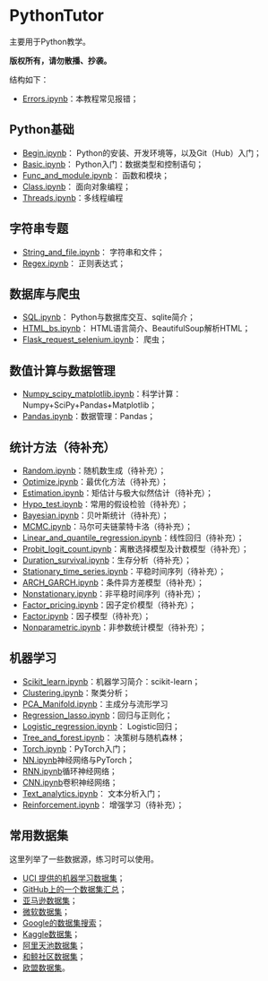 # PythonTutor

主要用于Python教学。

**版权所有，请勿散播、抄袭。**

结构如下：

* [Errors.ipynb](Errors.ipynb)：本教程常见报错；

## Python基础

* [Begin.ipynb](Begin.ipynb)： Python的安装、开发环境等，以及Git（Hub）入门；
* [Basic.ipynb](Basic.ipynb)： Python入门：数据类型和控制语句；
* [Func_and_module.ipynb](Func_and_module.ipynb)： 函数和模块；
* [Class.ipynb](Class.ipynb)： 面向对象编程；
* [Threads.ipynb](Threads.ipynb)：多线程编程

## 字符串专题

* [String_and_file.ipynb](String_and_file.ipynb)： 字符串和文件；
* [Regex.ipynb](Regex.ipynb)： 正则表达式；

## 数据库与爬虫

* [SQL.ipynb](SQL.ipynb)： Python与数据库交互、sqlite简介；
* [HTML_bs.ipynb](HTML_bs.ipynb)： HTML语言简介、BeautifulSoup解析HTML；
* [Flask_request_selenium.ipynb](Flask_request_selenium.ipynb)： 爬虫；

## 数值计算与数据管理

* [Numpy_scipy_matplotlib.ipynb](Numpy_scipy_matplotlib.ipynb)：科学计算： Numpy+SciPy+Pandas+Matplotlib；
* [Pandas.ipynb](Pandas.ipynb)：数据管理：Pandas；

## 统计方法（待补充）

* [Random.ipynb](Random.ipynb)：随机数生成（待补充）；
* [Optimize.ipynb](Optimize.ipynb)：最优化方法（待补充）；
* [Estimation.ipynb](Estimation.ipynb)：矩估计与极大似然估计（待补充）；
* [Hypo_test.ipynb](Hypo_test.ipynb)：常用的假设检验（待补充）；
* [Bayesian.ipynb](Bayesian.ipynb)：贝叶斯统计（待补充）；
* [MCMC.ipynb](MCMC.ipynb)：马尔可夫链蒙特卡洛（待补充）；
* [Linear_and_quantile_regression.ipynb](Linear_and_quantile_regression.ipynb)：线性回归（待补充）；
* [Probit_logit_count.ipynb](Probit_logit_count.ipynb)：离散选择模型及计数模型（待补充）；
* [Duration_survival.ipynb](Duration_survival.ipynb)：生存分析（待补充）；
* [Stationary_time_series.ipynb](Stationary_time_series.ipynb)：平稳时间序列（待补充）；
* [ARCH_GARCH.ipynb](ARCH_GARCH.ipynb)：条件异方差模型（待补充）；
* [Nonstationary.ipynb](Nonstationary.ipynb)：非平稳时间序列（待补充）；
* [Factor_pricing.ipynb](Factor_pricing.ipynb)：因子定价模型（待补充）；
* [Factor.ipynb](Factor.ipynb)：因子模型（待补充）；
* [Nonparametric.ipynb](Nonparametric.ipynb)：非参数统计模型（待补充）；

## 机器学习

* [Scikit_learn.ipynb](Scikit_learn.ipynb)：机器学习简介：scikit-learn；
* [Clustering.ipynb](Clustering.ipynb)：聚类分析；
* [PCA_Manifold.ipynb](PCA_Manifold.ipynb)：主成分与流形学习
* [Regression_lasso.ipynb](Regression_lasso.ipynb)：回归与正则化；
* [Logistic_regression.ipynb](Logistic_regression.ipynb)： Logistic回归；
* [Tree_and_forest.ipynb](Tree_and_forest.ipynb)： 决策树与随机森林；
* [Torch.ipynb](Torch.ipynb)：PyTorch入门；
* [NN.ipynb](NN.ipynb)神经网络与PyTorch；
* [RNN.ipynb](RNN.ipynb)循环神经网络；
* [CNN.ipynb](CNN.ipynb)卷积神经网络；
* [Text_analytics.ipynb](Text_analytics.ipynb)： 文本分析入门；
* [Reinforcement.ipynb](Reinforcement.ipynb)： 增强学习（待补充）；

## 常用数据集

这里列举了一些数据源，练习时可以使用。

* [UCI 提供的机器学习数据集](https://archive.ics.uci.edu/ml/datasets.php)；
* [GitHub上的一个数据集汇总](https://github.com/awesomedata/awesome-public-datasets)；
* [亚马逊数据集](https://registry.opendata.aws)；
* [微软数据集](https://msropendata.com)；
* [Google的数据集搜索](https://toolbox.google.com/datasetsearch)；
* [Kaggle数据集](https://www.kaggle.com/datasets)；
* [阿里天池数据集](https://tianchi.aliyun.com/dataset)；
* [和鲸社区数据集](https://www.kesci.com/home/dataset)；
* [欧盟数据集](https://data.europa.eu/euodp/data/dataset)。
